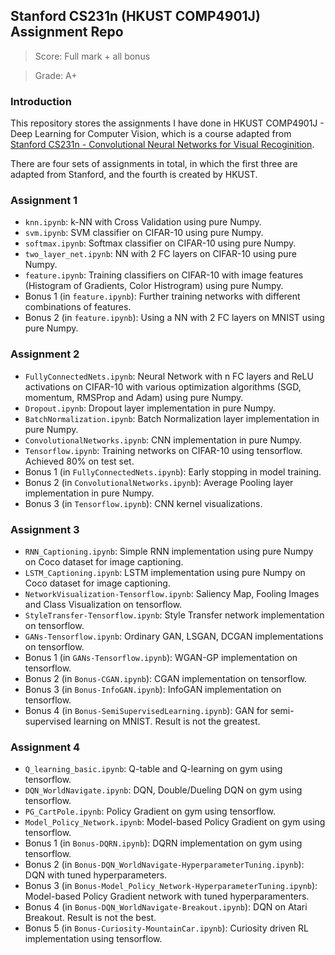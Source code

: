 ## Stanford CS231n (HKUST COMP4901J) Assignment Repo

> Score: Full mark + all bonus

> Grade: A+

### Introduction
This repository stores the assignments I have done in HKUST COMP4901J - Deep Learning for Computer Vision, which is a course adapted from [Stanford CS231n - Convolutional Neural Networks for Visual Recoginition](http://cs231n.github.io/).

There are four sets of assignments in total, in which the first three are adapted from Stanford, and the fourth is created by HKUST.

### Assignment 1
* `knn.ipynb`: k-NN with Cross Validation using pure Numpy.
* `svm.ipynb`: SVM classifier on CIFAR-10 using pure Numpy.
* `softmax.ipynb`: Softmax classifier on CIFAR-10 using pure Numpy.
* `two_layer_net.ipynb`: NN with 2 FC layers on CIFAR-10 using pure Numpy.
* `feature.ipynb`: Training classifiers on CIFAR-10 with image features (Histogram of Gradients, Color Histrogram) using pure Numpy.
* Bonus 1 (in `feature.ipynb`): Further training networks with different combinations of features.
* Bonus 2 (in `feature.ipynb`): Using a NN with 2 FC layers on MNIST using pure Numpy.

### Assignment 2
* `FullyConnectedNets.ipynb`: Neural Network with n FC layers and ReLU activations on CIFAR-10 with various optimization algorithms (SGD, momentum, RMSProp and Adam) using pure Numpy.
* `Dropout.ipynb`: Dropout layer implementation in pure Numpy.
* `BatchNormalization.ipynb`: Batch Normalization layer implementation in pure Numpy.
* `ConvolutionalNetworks.ipynb`: CNN implementation in pure Numpy.
* `Tensorflow.ipynb`: Training networks on CIFAR-10 using tensorflow. Achieved 80% on test set.
* Bonus 1 (in `FullyConnectedNets.ipynb`): Early stopping in model training.
* Bonus 2 (in `ConvolutionalNetworks.ipynb`): Average Pooling layer implementation in pure Numpy.
* Bonus 3 (in `Tensorflow.ipynb`): CNN kernel visualizations.

### Assignment 3
* `RNN_Captioning.ipynb`: Simple RNN implementation using pure Numpy on Coco dataset for image captioning.
* `LSTM_Captioning.ipynb`: LSTM implementation using pure Numpy on Coco dataset for image captioning.
* `NetworkVisualization-Tensorflow.ipynb`: Saliency Map, Fooling Images and Class Visualization on tensorflow.
* `StyleTransfer-Tensorflow.ipynb`: Style Transfer network implementation on tensorflow.
* `GANs-Tensorflow.ipynb`: Ordinary GAN, LSGAN, DCGAN implementations on tensorflow.
* Bonus 1 (in `GANs-Tensorflow.ipynb`):  WGAN-GP implementation on tensorflow.
* Bonus 2 (in `Bonus-CGAN.ipynb`): CGAN implementation on tensorflow.
* Bonus 3 (in `Bonus-InfoGAN.ipynb`): InfoGAN implementation on tensorflow.
* Bonus 4 (in `Bonus-SemiSupervisedLearning.ipynb`): GAN for semi-supervised learning on MNIST. Result is not the greatest.
  
### Assignment 4
* `Q_learning_basic.ipynb`: Q-table and Q-learning on gym using tensorflow.
* `DQN_WorldNavigate.ipynb`: DQN, Double/Dueling DQN on gym using tensorflow.
* `PG_CartPole.ipynb`: Policy Gradient on gym using tensorflow.
* `Model_Policy_Network.ipynb`: Model-based Policy Gradient on gym using tensorflow.
* Bonus 1 (in `Bonus-DQRN.ipynb`): DQRN implementation on gym using tensorflow.
* Bonus 2 (in `Bonus-DQN_WorldNavigate-HyperparameterTuning.ipynb`): DQN with tuned hyperparameters.
* Bonus 3 (in `Bonus-Model_Policy_Network-HyperparameterTuning.ipynb`): Model-based Policy Gradient network with tuned hyperparamenters.
* Bonus 4 (in `Bonus-DQN_WorldNavigate-Breakout.ipynb`): DQN on Atari Breakout. Result is not the best.
* Bonus 5 (in `Bonus-Curiosity-MountainCar.ipynb`): Curiosity driven RL implementation using tensorflow.
